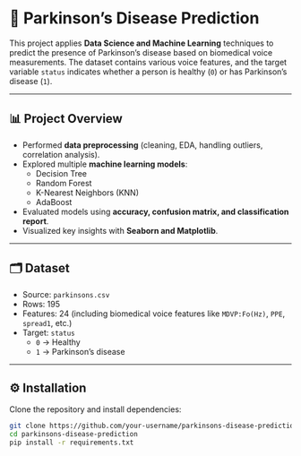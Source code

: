 # 🧠 Parkinson’s Disease Prediction

This project applies **Data Science and Machine Learning** techniques to predict the presence of Parkinson’s disease based on biomedical voice measurements. The dataset contains various voice features, and the target variable `status` indicates whether a person is healthy (`0`) or has Parkinson’s disease (`1`).

---

## 📊 Project Overview
- Performed **data preprocessing** (cleaning, EDA, handling outliers, correlation analysis).
- Explored multiple **machine learning models**:
  - Decision Tree  
  - Random Forest  
  - K-Nearest Neighbors (KNN)  
  - AdaBoost  
- Evaluated models using **accuracy, confusion matrix, and classification report**.
- Visualized key insights with **Seaborn and Matplotlib**.

---

## 🗂 Dataset
- Source: `parkinsons.csv`  
- Rows: 195  
- Features: 24 (including biomedical voice features like `MDVP:Fo(Hz)`, `PPE`, `spread1`, etc.)
- Target: `status`  
  - `0` → Healthy  
  - `1` → Parkinson’s disease  

---

## ⚙️ Installation
Clone the repository and install dependencies:

```bash
git clone https://github.com/your-username/parkinsons-disease-prediction.git
cd parkinsons-disease-prediction
pip install -r requirements.txt
